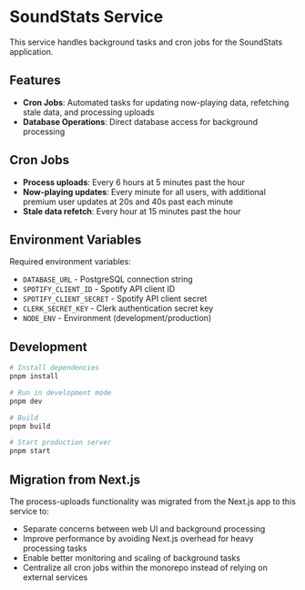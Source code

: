# SoundStats Service

This service handles background tasks and cron jobs for the SoundStats application.

## Features

- **Cron Jobs**: Automated tasks for updating now-playing data, refetching stale data, and processing uploads
- **Database Operations**: Direct database access for background processing

## Cron Jobs

- **Process uploads**: Every 6 hours at 5 minutes past the hour
- **Now-playing updates**: Every minute for all users, with additional premium user updates at 20s and 40s past each minute
- **Stale data refetch**: Every hour at 15 minutes past the hour

## Environment Variables

Required environment variables:

- `DATABASE_URL` - PostgreSQL connection string
- `SPOTIFY_CLIENT_ID` - Spotify API client ID
- `SPOTIFY_CLIENT_SECRET` - Spotify API client secret
- `CLERK_SECRET_KEY` - Clerk authentication secret key
- `NODE_ENV` - Environment (development/production)

## Development

```bash
# Install dependencies
pnpm install

# Run in development mode
pnpm dev

# Build
pnpm build

# Start production server
pnpm start
```

## Migration from Next.js

The process-uploads functionality was migrated from the Next.js app to this service to:

- Separate concerns between web UI and background processing
- Improve performance by avoiding Next.js overhead for heavy processing tasks
- Enable better monitoring and scaling of background tasks
- Centralize all cron jobs within the monorepo instead of relying on external services

